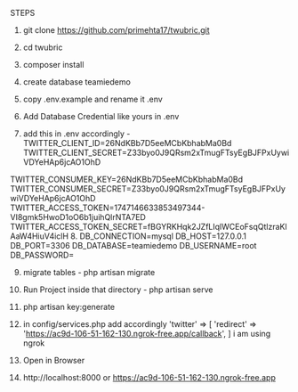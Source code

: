 STEPS


1. git clone https://github.com/primehta17/twubric.git
2. cd twubric
3. composer install
4. create database teamiedemo

5. copy .env.example and rename it .env
6. Add Database Credential like yours in .env
7. add this  in .env accordingly -TWITTER_CLIENT_ID=26NdKBb7D5eeMCbKbhabMa0Bd
TWITTER_CLIENT_SECRET=Z33byo0J9QRsm2xTmugFTsyEgBJFPxUywiVDYeHAp6jcAO1OhD


TWITTER_CONSUMER_KEY=26NdKBb7D5eeMCbKbhabMa0Bd
TWITTER_CONSUMER_SECRET=Z33byo0J9QRsm2xTmugFTsyEgBJFPxUywiVDYeHAp6jcAO1OhD
TWITTER_ACCESS_TOKEN=1747146633853497344-VI8gmk5HwoD1oO6b1juihQlrNTA7ED
TWITTER_ACCESS_TOKEN_SECRET=fBGYRKHqk2JZfLIqlWCEoFsqQtlzraKlAaW4HiuV4iclH
8. DB_CONNECTION=mysql DB_HOST=127.0.0.1 DB_PORT=3306 DB_DATABASE=teamiedemo DB_USERNAME=root DB_PASSWORD=

9. migrate tables - php artisan migrate

10. Run Project inside that directory - php artisan serve

11. php artisan key:generate
12. in config/services.php  add  accordingly 'twitter' => [ 'redirect' => 'https://ac9d-106-51-162-130.ngrok-free.app/callback', ]  i am using ngrok

13. Open in Browser
14. http://localhost:8000 or https://ac9d-106-51-162-130.ngrok-free.app  
